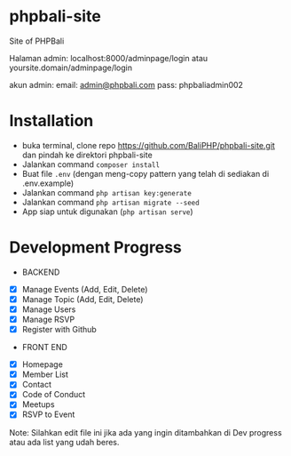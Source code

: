 # phpbali-site
Site of PHPBali

Halaman admin:
localhost:8000/adminpage/login atau yoursite.domain/adminpage/login

akun admin:
email: admin@phpbali.com
pass: phpbaliadmin002

# Installation
* buka terminal, clone repo https://github.com/BaliPHP/phpbali-site.git dan pindah ke direktori phpbali-site
* Jalankan command ```composer install```
* Buat file ```.env``` (dengan meng-copy pattern yang telah di sediakan di .env.example)
* Jalankan command ```php artisan key:generate```
* Jalankan command ```php artisan migrate --seed```
* App siap untuk digunakan (```php artisan serve```)

# Development Progress
* BACKEND
- [x] Manage Events (Add, Edit, Delete)
- [x] Manage Topic (Add, Edit, Delete)
- [x] Manage Users
- [x] Manage RSVP
- [x] Register with Github

* FRONT END
- [x] Homepage
- [x] Member List
- [x] Contact
- [x] Code of Conduct
- [x] Meetups
- [x] RSVP to Event

Note: Silahkan edit file ini jika ada yang ingin ditambahkan di Dev progress atau ada list yang udah beres.
